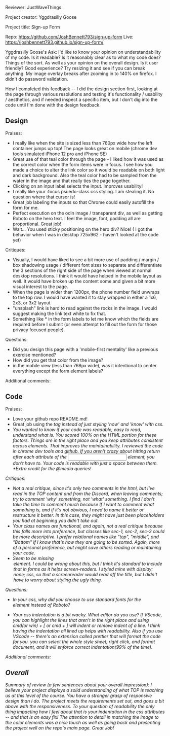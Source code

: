 Reviewer: JustWaveThings

Project creator: Yggdrasilly Goose

Project title: Sign-up Form

Repo: https://github.com/JoshBennett793/sign-up-form
Live: https://joshbennett793.github.io/sign-up-form/

Yggdrasilly Goose's Ask: I'd like to know your opinion on understandability of my code. Is it readable? Is it reasonably clear as to what my code does? Things of the sort. As well as your opinion on the overall design. Is it user friendly? Good experience? Try resizing it and see if you can break anything.
My image overlay breaks after zooming in to 140% on firefox. I didn't do password validation. 


How I completed this feedback -- I did the design section first, looking at the page through various resolutions and testing it's functionality / usability / aesthetics, and if needed inspect a specific item, but I don't dig into the code until I'm done with the design feedback. 

## Design ##

Praises:

* I really like when the site is sized less than 760px wide how the left container jumps up top! The page looks great on mobile (chrome dev tools simulated iPhone 12 pro and iPhone SE) 
* Great use of that teal color through the page - I liked how it was used as the correct color when the form items were in focus. I see how you made a choice to alter the link color so it would be readable on both light and dark background. Also the teal color had to be sampled from the water in the image and that really ties the page together.
* Clicking on an input label selects the input. Improves usability!
* I really like your :focus psuedo-class css styling. I am stealing it. No question where that cursor is!
* Great job labeling the inputs so that Chrome could easily autofill the form for me.
* Perfect execution on the odin image / transparent div, as well as getting Roboto on the hero text. I feel the image, font, padding all are proportional. Great job!
* Wait... You used sticky positioning on the hero div? Nice! ( I got the behavior when I was in desktop 725x962 - haven't looked at the code yet)

Critiques:

* Visually, I would have liked to see a bit more use of padding / margin / box shadowing usage / different font sizes to separate and differentiate the 3 sections of the right side of the page when viewed at normal desktop resolutions. I think it would have helped in the mobile layout as well. It would have broken up the content some and given a bit more visual interest to the page.
* When the page is wider than 1200px, the phone number field unwraps to the top row. I would have wanted it to stay wrapped in either a 1x6, 2x3, or 3x2 layout
* "unsplash" link is hard to read against the rocks in the image. I would suggest making the link text white to fix that.
* Something like * in the form labels to let me know which the fields are required before I submit (or even attempt to fill out the form for those privacy focused people).


Questions:

* Did you design this page with a 'mobile-first mentality' like a previous exercise mentioned?
* How did you get that color from the image? 
* in the mobile view (less than 768px wide), was it intentional to center everything except the form element labels?

Additional comments:


## Code ##

Praises:

* Love your github repo README.md! 
* Great job using the <em> tag instead of just styling 'now' and 'know' with css.
* You wanted to know if your code was readable, easy to read, understand what is. You scored 100% on the HTML portion for these factors. Things are in the right place and you keep attributes consistent across elements.  That improves the maintainability. I reviewed the code in chrome dev tools and github. If you aren't crazy about hitting return after each attribute of the <input> element, you don't have to. Your code is readable with just a space between them.
*Extra credit for the @media queries!



Critiques:

* Not a real critique, since it's only two comments in the html, but I've read in the TOP content and from the Discord, when leaving comments; try to comment 'why' something, not 'what' something. I find I don't take the time to comment much because If I want to comment what something is, and if it's not obvious, I need to name it better or restructure it better. In this case, they might have just been placeholders you had at beginning you didn't take out. 
* Your class names are functional, and again, not a real critique because this falls more into preference, but classes like  sec-1, sec-2, sec-3 could be more descriptive. I prefer relational names like "top", "middle", and "Bottom" if I know that's how they are going to be sorted. Again, more of a personal preference, but might save others reading or maintaining your code.
* Seem to be missing <legend> element. I could be wrong about this, but I think it's standard to include that in forms as it helps screen-readers. I styled mine with display: none; css, so that a screenreader would read off the title, but I didn't have to worry about styling the ugly thing.

Questions:

* In your css, why did you choose to use standard fonts for the <form> element instead of Roboto? 
* Your css indentation is a bit wacky. What editor do you use? If VScode, you can highlight the lines that aren't in the right place  and using cmd(or win) + [ or cmd + ] will indent or remove indent of a line. I think having the indentation all lined up helps with readability.  Also if you use VScode -- there's an extension called prettier that will format the code for you. you can select the whole style sheet, right click, and format document, and it will enforce correct indentation(99% of the time).

Additional comments:

## Overall ##

Summary of review (a few sentences about your overall impression):  I believe your project displays a solid understanding of what TOP is teaching us at this level of the course. You have a stronger grasp of responsive design than I do. The project meets the requirements set out, and goes a bit above with the responsiveness. To your question of readability the only thing impacting how I feel about that is your indentation in the css attributes -- and that is an easy fix! The attention to detail in matching the image to the color elements was a nice touch as well as going back and presenting the project well on the repo's main page. Great Job! 
